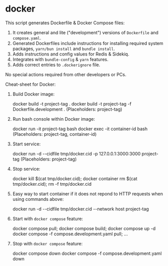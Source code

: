 # docker

This script generates Dockerfile & Docker Compose files:

1. It creates general and lite ("development") versions of `Dockerfile` and `compose.yaml`.
2. Generated Dockerfiles include instructions for installing required system packages,
   `yarn/bun install` and `bundle install`.
3. Adds instructions and config values for Redis & Sidekiq.
4. Integrates with `bundle-config` & `yarn` features.
5. Adds correct entries to `.dockerignore` file.

No special actions required from other developers or PCs.

Cheat-sheet for Docker:

1. Build Docker image:

    docker build -t project-tag .
    docker build -t project-tag -f Dockerfile.development .
    (Placeholders: project-tag)

2. Run bash console within Docker image:

    docker run -it project-tag bash
    docker exec -it container-id bash
    (Placeholders: project-tag, container-id)

3. Start service:

    docker run -d --cidfile tmp/docker.cid -p 127.0.0.1:3000:3000 project-tag
    (Placeholders: project-tag)

4. Stop service:

    docker kill $(cat tmp/docker.cid); docker container rm $(cat tmp/docker.cid); rm -f tmp/docker.cid

5. Easy way to start container if it does not repond to HTTP requests when using commands above:

    docker run -d --cidfile tmp/docker.cid --network host project-tag

6. Start with `docker compose` feature:

    docker compose pull; docker compose build; docker compose up -d
    docker compose -f compose.development.yaml pull; ...

7. Stop with `docker compose` feature:

    docker compose down
    docker compose -f compose.development.yaml down
